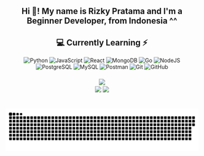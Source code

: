 <h2 align="center">Hi 👋! My name is Rizky Pratama and I'm a Beginner Developer, from Indonesia ^^</h2>

###

<div align="center">
  
## 💻 Currently Learning ⚡

![Python](https://img.shields.io/badge/python-3670A0?style=for-the-badge&logo=python&logoColor=ffdd54)
![JavaScript](https://img.shields.io/badge/javascript-%23323330.svg?style=for-the-badge&logo=javascript&logoColor=%23F7DF1E)
![React](https://img.shields.io/badge/react-%2320232a.svg?style=for-the-badge&logo=react&logoColor=%2361DAFB)
![MongoDB](https://img.shields.io/badge/MongoDB-%234ea94b.svg?style=for-the-badge&logo=mongodb&logoColor=white)
![Go](https://img.shields.io/badge/go-00ADD8.svg?style=for-the-badge&logo=go&logoColor=white)
![NodeJS](https://img.shields.io/badge/node.js-6DA55F?style=for-the-badge&logo=node.js&logoColor=white)
![PostgreSQL](https://img.shields.io/badge/postgresql-4169E1.svg?style=for-the-badge&logo=postgresql&logoColor=white)
![MySQL](https://img.shields.io/badge/mysql-005C84.svg?style=for-the-badge&logo=mysql&logoColor=white)
![Postman](https://img.shields.io/badge/Postman-FF6C37.svg?style=for-the-badge&logo=postman&logoColor=white)
![Git](https://img.shields.io/badge/git-F05032.svg?style=for-the-badge&logo=git&logoColor=white)
![GitHub](https://img.shields.io/badge/github-181717.svg?style=for-the-badge&logo=github&logoColor=white)

</div>


###

<div align="center">
  <img src="https://github-readme-stats.vercel.app/api?username=Khorzyy&theme=aura&hide_border=true&include_all_commits=true&count_private=true" width="55%" /> </br>
  <img src="https://github-readme-streak-stats.herokuapp.com/?user=Khorzyy&theme=aura&hide_border=true" width="50%" />
  <img src="https://github-readme-stats.vercel.app/api/top-langs/?username=Khorzyy&theme=aura&hide_border=true&include_all_commits=true&count_private=true&layout=compact" width="36%" /> </br>
</div>

###

<br clear="both">

<picture>
      <source
    media="(prefers-color-scheme: dark)"
      srcset="https://github.com/Khorzyy/Khorzyy/blob/output/github-snake-dark.svg"
      />
    <source
      media="(prefers-color-scheme: light)"
      srcset="https://github.com/Khorzyy/Khorzyy/blob/output/github-snake-dark.svg"
      />
    <img
      alt="Snake"
      src="https://github.com/Khorzyy/Khorzyy/blob/output/github-snake-dark.svg"
      />
  </picture>

###
